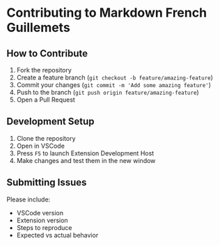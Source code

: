 # Contributing to Markdown French Guillemets

## How to Contribute

1. Fork the repository
2. Create a feature branch (`git checkout -b feature/amazing-feature`)
3. Commit your changes (`git commit -m 'Add some amazing feature'`)
4. Push to the branch (`git push origin feature/amazing-feature`)
5. Open a Pull Request

## Development Setup

1. Clone the repository
2. Open in VSCode
3. Press `F5` to launch Extension Development Host
4. Make changes and test them in the new window

## Submitting Issues

Please include:
- VSCode version
- Extension version
- Steps to reproduce
- Expected vs actual behavior